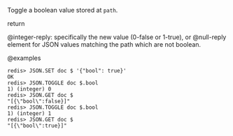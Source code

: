 Toggle a boolean value stored at `path`.

return

@integer-reply: specifically the new value (0-false or 1-true), or @null-reply element for JSON values matching the path which are not boolean.

@examples

```
redis> JSON.SET doc $ '{"bool": true}'
OK
redis> JSON.TOGGLE doc $.bool
1) (integer) 0
redis> JSON.GET doc $
"[{\"bool\":false}]"
redis> JSON.TOGGLE doc $.bool
1) (integer) 1
redis> JSON.GET doc $
"[{\"bool\":true}]"
```